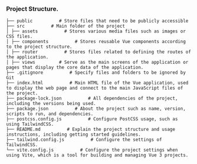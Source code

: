 ### Project Structure.
    
    ├── public          # Store files that need to be publicly accessible
    ├── src          # Main folder of the project
    │ ├── assets          # Stores various media files such as images or CSS files.
    │ ├── components          # Stores reusable Vue components according to the project structure.
    │ ├── router          # Stores files related to defining the routes of the application.
    │ ├── views         # Serve as the main screens of the application or pages that display the core data of the application.
    ├── .gitignore          # Specify files and folders to be ignored by Git
    ├── index.html          # Main HTML file of the Vue application, used to display the web page and connect to the main JavaScript files of the project.
    ├── package-lock.json          # All dependencies of the project, including the versions being used.
    ├── package.json          # About the project such as name, version, scripts to run, and dependencies.
    ├── postcss.config.js          # Configure PostCSS usage, such as using TailwindCSS.
    ├── README.md          # Explain the project structure and usage instructions, including getting started guidelines.
    ├── tailwind.config.js          # Configure the settings of TailwindCSS.
    └── vite.config.js          # Configure the project settings when using Vite, which is a tool for building and managing Vue 3 projects.